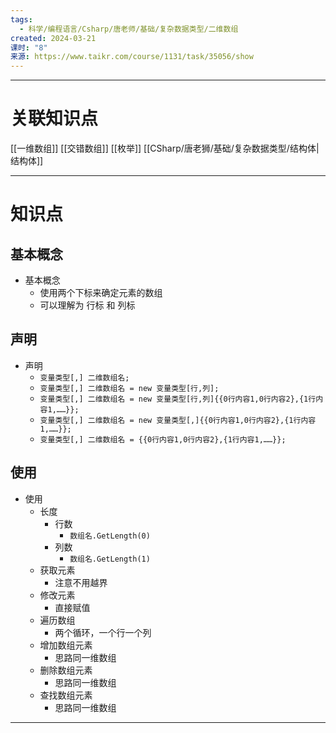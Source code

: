 ```yaml
---
tags:
  - 科学/编程语言/Csharp/唐老师/基础/复杂数据类型/二维数组
created: 2024-03-21
课时: "8"
来源: https://www.taikr.com/course/1131/task/35056/show
---
```


---
# 关联知识点

[[一维数组]] [[交错数组]] [[枚举]] [[CSharp/唐老狮/基础/复杂数据类型/结构体|结构体]] 

---
# 知识点

## 基本概念

- 基本概念
	- 使用两个下标来确定元素的数组
	- 可以理解为 行标 和 列标
## 声明

- 声明
	- `变量类型[,] 二维数组名;`
	- `变量类型[,] 二维数组名 = new 变量类型[行,列];`
	- `变量类型[,] 二维数组名 = new 变量类型[行,列]{{0行内容1,0行内容2},{1行内容1,……}};`
	- `变量类型[,] 二维数组名 = new 变量类型[,]{{0行内容1,0行内容2},{1行内容1,……}};`
	- `变量类型[,] 二维数组名 = {{0行内容1,0行内容2},{1行内容1,……}};`
## 使用

- 使用
	- 长度
		- 行数
			- `数组名.GetLength(0)`
		- 列数
			- `数组名.GetLength(1)`
	- 获取元素
		- 注意不用越界
	- 修改元素
		- 直接赋值
	- 遍历数组
		- 两个循环，一个行一个列
	- 增加数组元素
		- 思路同一维数组
	- 删除数组元素
		- 思路同一维数组
	- 查找数组元素
		- 思路同一维数组

---
